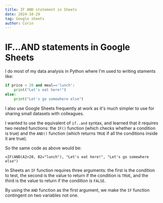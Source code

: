 ```yaml
---
title: IF AND statement in Sheets
date: 2024-10-29
tag: Google sheets
author: Corin
---
```


# IF...AND statements in Google Sheets


I do most of my data analysis in Python where I'm used to writing staments like:

```python
if price < 20 and meal=='lunch':
    print("Let's eat here!")
else:
    print("Let's go somewhere else")
```

I also use Google Sheets frequently at work as it's much simpler to use for sharing small datasets with colleagues. 

I wanted to use the equivalent of `if..and` syntax, and learned that it requires two nested functions: the `IF()` function (which checks whether a condition is true) and the `AND()` function (which returns `TRUE` if all the conditions inside it are true).

So the same code as above would be:

```
=IF(AND(A2<20, B2="lunch"), "Let's eat here!", "Let's go somewhere else")
```

In Sheets an `IF` function requires three arguments: the first is the condition to test, the second is the value to return if the condition is `TRUE`, and the third is the value to return if the condition is `FALSE`.

By using the `AND` function as the first argument, we make the `IF` function contingent on two variables not one.